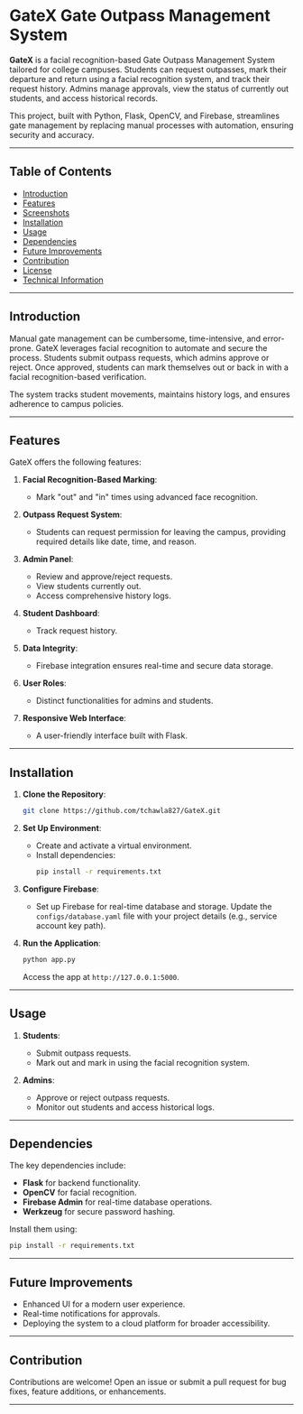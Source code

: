 
# GateX Gate Outpass Management System



**GateX** is a facial recognition-based Gate Outpass Management System tailored for college campuses. Students can request outpasses, mark their departure and return using a facial recognition system, and track their request history. Admins manage approvals, view the status of currently out students, and access historical records.

This project, built with Python, Flask, OpenCV, and Firebase, streamlines gate management by replacing manual processes with automation, ensuring security and accuracy.

---

## Table of Contents

- [Introduction](#introduction)
- [Features](#features)
- [Screenshots](#screenshots)
- [Installation](#installation)
- [Usage](#usage)
- [Dependencies](#dependencies)
- [Future Improvements](#future-improvements)
- [Contribution](#contribution)
- [License](#license)
- [Technical Information](#technical-information)

---

## Introduction

Manual gate management can be cumbersome, time-intensive, and error-prone. GateX leverages facial recognition to automate and secure the process. Students submit outpass requests, which admins approve or reject. Once approved, students can mark themselves out or back in with a facial recognition-based verification. 

The system tracks student movements, maintains history logs, and ensures adherence to campus policies.

---

## Features

GateX offers the following features:

1. **Facial Recognition-Based Marking**: 
   - Mark "out" and "in" times using advanced face recognition.
   
2. **Outpass Request System**: 
   - Students can request permission for leaving the campus, providing required details like date, time, and reason.

3. **Admin Panel**:
   - Review and approve/reject requests.
   - View students currently out.
   - Access comprehensive history logs.

4. **Student Dashboard**:
   - Track request history.

5. **Data Integrity**: 
   - Firebase integration ensures real-time and secure data storage.

6. **User Roles**: 
   - Distinct functionalities for admins and students.

7. **Responsive Web Interface**: 
   - A user-friendly interface built with Flask.

---


## Installation

1. **Clone the Repository**:
   ```bash
   git clone https://github.com/tchawla827/GateX.git
   ```

2. **Set Up Environment**:
   - Create and activate a virtual environment.
   - Install dependencies:
     ```bash
     pip install -r requirements.txt
     ```

3. **Configure Firebase**:
   - Set up Firebase for real-time database and storage. Update the `configs/database.yaml` file with your project details (e.g., service account key path).

4. **Run the Application**:
   ```bash
   python app.py
   ```
   Access the app at `http://127.0.0.1:5000`.

---

## Usage

1. **Students**:
   - Submit outpass requests.
   - Mark out and mark in using the facial recognition system.

2. **Admins**:
   - Approve or reject outpass requests.
   - Monitor out students and access historical logs.

---

## Dependencies

The key dependencies include:
- **Flask** for backend functionality.
- **OpenCV** for facial recognition.
- **Firebase Admin** for real-time database operations.
- **Werkzeug** for secure password hashing.

Install them using:
```bash
pip install -r requirements.txt
```

---

## Future Improvements

- Enhanced UI for a modern user experience.
- Real-time notifications for approvals.
- Deploying the system to a cloud platform for broader accessibility.

---

## Contribution

Contributions are welcome! Open an issue or submit a pull request for bug fixes, feature additions, or enhancements.

---




